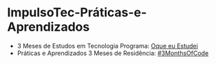 # ImpulsoTec-Práticas-e-Aprendizados

- 3 Meses de Estudos em Tecnologia Programa: [Oque eu Estudei](https://github.com/mlopezlr/ImpulsoTec-Praticas-e-Aprendizados/blob/main/Estudos.md)
- Práticas e Aprendizados 3 Meses de Residência: [#3MonthsOfCode](https://github.com/mlopezlr/ImpulsoTec-Praticas-e-Aprendizados/blob/main/3MonthsOfCode)
